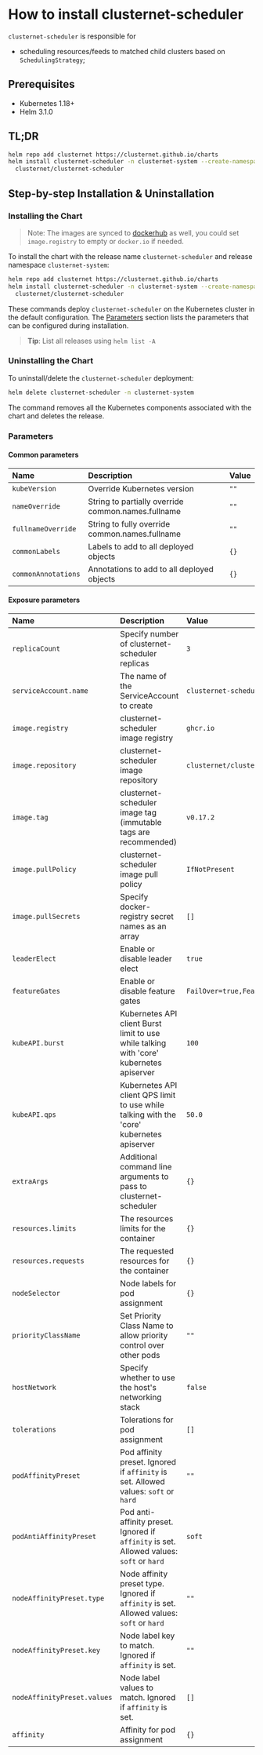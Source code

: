 # How to install clusternet-scheduler

`clusternet-scheduler` is responsible for

- scheduling resources/feeds to matched child clusters based on
  `SchedulingStrategy`;

## Prerequisites

- Kubernetes 1.18+
- Helm 3.1.0

## TL;DR

```bash
helm repo add clusternet https://clusternet.github.io/charts
helm install clusternet-scheduler -n clusternet-system --create-namespace \
  clusternet/clusternet-scheduler
```

## Step-by-step Installation & Uninstallation

### Installing the Chart

> Note: The images are synced to
> [dockerhub](https://hub.docker.com/u/clusternet) as well, you could
> set `image.registry` to empty or `docker.io` if needed.

To install the chart with the release name `clusternet-scheduler` and
release namespace `clusternet-system`:

```bash
helm repo add clusternet https://clusternet.github.io/charts
helm install clusternet-scheduler -n clusternet-system --create-namespace \
  clusternet/clusternet-scheduler
```

These commands deploy `clusternet-scheduler` on the Kubernetes cluster
in the default configuration. The [Parameters](#parameters) section
lists the parameters that can be configured during installation.

> **Tip**: List all releases using `helm list -A`

### Uninstalling the Chart

To uninstall/delete the `clusternet-scheduler` deployment:

```bash
helm delete clusternet-scheduler -n clusternet-system
```

The command removes all the Kubernetes components associated with the
chart and deletes the release.

### Parameters

#### Common parameters

| Name                | Description                                        | Value |
|:--------------------|:---------------------------------------------------|:------|
| `kubeVersion`       | Override Kubernetes version                        | `""`  |
| `nameOverride`      | String to partially override common.names.fullname | `""`  |
| `fullnameOverride`  | String to fully override common.names.fullname     | `""`  |
| `commonLabels`      | Labels to add to all deployed objects              | `{}`  |
| `commonAnnotations` | Annotations to add to all deployed objects         | `{}`  |

#### Exposure parameters

| Name                        | Description                                                                               | Value                                           |
|:----------------------------|:------------------------------------------------------------------------------------------|:------------------------------------------------|
| `replicaCount`              | Specify number of clusternet-scheduler replicas                                           | `3`                                             |
| `serviceAccount.name`       | The name of the ServiceAccount to create                                                  | `clusternet-scheduler`                          |
| `image.registry`            | clusternet-scheduler image registry                                                       | `ghcr.io`                                       |
| `image.repository`          | clusternet-scheduler image repository                                                     | `clusternet/clusternet-scheduler`               |
| `image.tag`                 | clusternet-scheduler image tag (immutable tags are recommended)                           | `v0.17.2`                                       |
| `image.pullPolicy`          | clusternet-scheduler image pull policy                                                    | `IfNotPresent`                                  |
| `image.pullSecrets`         | Specify docker-registry secret names as an array                                          | `[]`                                            |
| `leaderElect`               | Enable or disable leader elect                                                            | `true`                                          |
| `featureGates`              | Enable or disable feature gates                                                           | `FailOver=true,FeasibleClustersToleration=true` |
| `kubeAPI.burst`             | Kubernetes API client Burst limit to use while talking with 'core' kubernetes apiserver   | `100`                                           |
| `kubeAPI.qps`               | Kubernetes API client QPS limit to use while talking with the 'core' kubernetes apiserver | `50.0`                                          |
| `extraArgs`                 | Additional command line arguments to pass to clusternet-scheduler                         | `{}`                                            |
| `resources.limits`          | The resources limits for the container                                                    | `{}`                                            |
| `resources.requests`        | The requested resources for the container                                                 | `{}`                                            |
| `nodeSelector`              | Node labels for pod assignment                                                            | `{}`                                            |
| `priorityClassName`         | Set Priority Class Name to allow priority control over other pods                         | `""`                                            |
| `hostNetwork`               | Specify whether to use the host's networking stack                                        | `false`                                         |
| `tolerations`               | Tolerations for pod assignment                                                            | `[]`                                            |
| `podAffinityPreset`         | Pod affinity preset. Ignored if `affinity` is set. Allowed values: `soft` or `hard`       | `""`                                            |
| `podAntiAffinityPreset`     | Pod anti-affinity preset. Ignored if `affinity` is set. Allowed values: `soft` or `hard`  | `soft`                                          |
| `nodeAffinityPreset.type`   | Node affinity preset type. Ignored if `affinity` is set. Allowed values: `soft` or `hard` | `""`                                            |
| `nodeAffinityPreset.key`    | Node label key to match. Ignored if `affinity` is set.                                    | `""`                                            |
| `nodeAffinityPreset.values` | Node label values to match. Ignored if `affinity` is set.                                 | `[]`                                            |
| `affinity`                  | Affinity for pod assignment                                                               | `{}`                                            |

